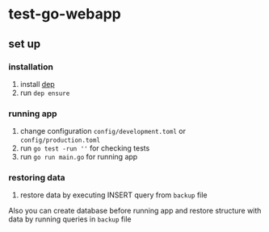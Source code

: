 # test-go-webapp

## set up

### installation

1. install [dep](https://golang.github.io/dep/docs/introduction.html)
2. run `dep ensure`

### running app

1. change configuration `config/development.toml` or `config/production.toml`
2. run `go test -run ''` for checking tests
3. run `go run main.go` for running app

### restoring data

1. restore data by executing INSERT query from `backup` file

Also you can create database before running app and restore structure with data by running queries in `backup` file
